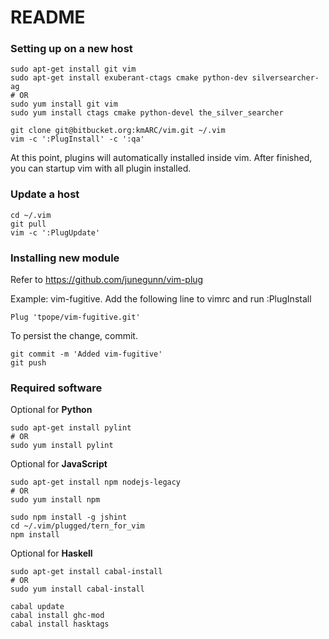 README
======

### Setting up on a new host

    sudo apt-get install git vim
    sudo apt-get install exuberant-ctags cmake python-dev silversearcher-ag
    # OR
    sudo yum install git vim
    sudo yum install ctags cmake python-devel the_silver_searcher

    git clone git@bitbucket.org:kmARC/vim.git ~/.vim
    vim -c ':PlugInstall' -c ':qa'

At this point, plugins will automatically installed inside vim. After finished, you can startup vim with all plugin installed.

### Update a host

    cd ~/.vim
    git pull
    vim -c ':PlugUpdate'

### Installing new module

Refer to https://github.com/junegunn/vim-plug

Example: vim-fugitive. Add the following line to vimrc and run :PlugInstall

    Plug 'tpope/vim-fugitive.git'

To persist the change, commit.

    git commit -m 'Added vim-fugitive'
    git push

### Required software

Optional for **Python**

    sudo apt-get install pylint
    # OR
    sudo yum install pylint

Optional for **JavaScript**

    sudo apt-get install npm nodejs-legacy
    # OR
    sudo yum install npm

    sudo npm install -g jshint
    cd ~/.vim/plugged/tern_for_vim
    npm install

Optional for **Haskell**

    sudo apt-get install cabal-install
    # OR
    sudo yum install cabal-install

    cabal update
    cabal install ghc-mod
    cabal install hasktags

